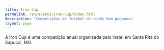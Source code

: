 ```yaml
---
title: Iron Cup
permalink: /en/events/iron-cup/index.html
description: 'Competições de futebol de robôs bem pequenos'
layout: page
---
```


A Iron Cup é uma competição anual organizada pelo Inatel em Santa Rita do Sapucaí, MG.
